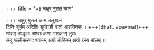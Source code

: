 +++
title = "०३ चक्षुर् मुसलं काम"

+++
चक्षुर् मुसलं काम उलूखलं  
दितिः शूर्पम् अदितिः शूर्पग्राही वातो अपाविनक् । +++(Bhatt. apāvinat)+++  
गावस् तण्डुला अश्वाः कणा मशकास् तुषाः  
कब्रु फलीकरणाः श्यामम् अयो लोहितम् अयो ऽस्य मांसम् ॥